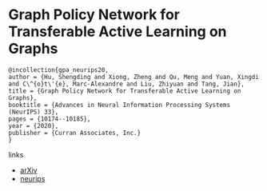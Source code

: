 # Graph Policy Network for Transferable Active Learning on Graphs

```
@incollection{gpa_neurips20,
author = {Hu, Shengding and Xiong, Zheng and Qu, Meng and Yuan, Xingdi and C\^{o}t\'{e}, Marc-Alexandre and Liu, Zhiyuan and Tang, Jian},
title = {Graph Policy Network for Transferable Active Learning on Graphs},
booktitle = {Advances in Neural Information Processing Systems (NeurIPS) 33},
pages = {10174--10185},
year = {2020},
publisher = {Curran Associates, Inc.}
}
```

links
- [arXiv](https://arxiv.org/abs/2006.13463)
- [neurips](https://papers.nips.cc//paper/2020/hash/73740ea85c4ec25f00f9acbd859f861d-Abstract.html)
